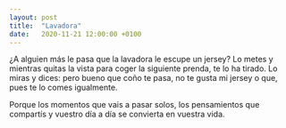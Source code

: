 ```yaml
---
layout: post
title:  "Lavadora"
date:   2020-11-21 12:00:00 +0100
---
```


¿A alguien más le pasa que la lavadora le escupe un jersey? Lo metes y mientras quitas la vista para coger la siguiente prenda, te lo ha tirado. Lo miras y dices: pero bueno que coño te pasa, no te gusta mi jersey o que, pues te lo comes igualmente.

Porque los momentos que vais a pasar solos, los pensamientos que compartís y vuestro día a día se convierta en vuestra vida.
